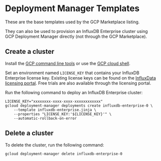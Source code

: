 # Deployment Manager Templates

These are the base templates used by the GCP Marketplace listing.

They can also be used to provision an InfluxDB Enterprise cluster using GCP Deployment Manager directly (not through the GCP Marketplace).

## Create a cluster

Install the [GCP command line tools](https://cloud.google.com/sdk/) or use the [GCP cloud shell](https://cloud.google.com/shell/).

Set an environment named `LICENSE_KEY` that contains your InfluxDB Enterprise license key. Existing license keys can be found on the [InfluxData licensing portal](https://portal.influxdata.com/). Free trials are also available through the licensing portal.

Run the following command to deploy an InfluxDB Enterprise cluster:

```
LICENSE_KEY="xxxxxxxx-xxxx-xxxx-xxxxxxxxxxxx"
gcloud deployment-manager deployments create influxdb-enterprise-0 \
    --template influxdb-enterprise.jinja \
    --properties "LICENSE_KEY:'${LICENSE_KEY}'" \
    --automatic-rollback-on-error
```

## Delete a cluster

To delete the cluster, run the following command:

```
gcloud deployment-manager delete influxdb-enterprise-0
```